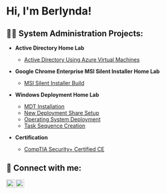 <h1>Hi, I'm Berlynda!

<h2>👨‍💻 System Administration Projects:</h2>

- <b>Active Directory Home Lab </b>
  - [Active Directory Using Azure Virtual Machines](https://github.com/berlyndawilson1/ActiveDirectory/blob/main/README.md)
 
- <b>Google Chrome Enterprise MSI Silent Installer Home Lab </b>
  - [MSI Silent Installer Build](https://github.com/berlyndawilson1/MSI-Silent-Install/blob/main/README.md)

- <b>Windows Deployment Home Lab </b>
  - [MDT Installation](https://github.com/berlyndawilson1/Windows-Deployment-Setup)
  - [New Deployment Share Setup](https://github.com/berlyndawilson1/Deployment-Share-Creation)
  - [Operating System Deployment](https://github.com/berlyndawilson1/Deployment-Operating-System)
  - [Task Sequence Creation](https://github.com/berlyndawilson1/Task-Sequence-Creation)
 
- <b>Certification </b>
  - [CompTIA Security+ Certified CE](https://www.credly.com/badges/73457ef2-88cf-4f5d-9d9c-928c07a31fe1/public_url)

<h2> 🤳 Connect with me:</h2>

[<img align="left" alt="JoshMadakor | Twitter" width="22px" src="https://cdn.jsdelivr.net/npm/simple-icons@v3/icons/twitter.svg" />][twitter]
[<img align="left" alt="JoshMadakor | LinkedIn" width="22px" src="https://cdn.jsdelivr.net/npm/simple-icons@v3/icons/linkedin.svg" />][linkedin]

[twitter]: https://twitter.com/cyberlyn85
[linkedin]: https://www.linkedin.com/in/berlynda-wilson/
